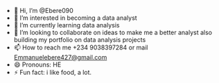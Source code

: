 - 👋 Hi, I’m @Ebere090
- 👀 I’m interested in becoming a data analyst
- 🌱 I’m currently learning data analysis
- 💞️ I’m looking to collaborate on ideas to make me a better analyst also building my portfolio on data analysis projects
- 📫 How to reach me +234 9038397284 or mail Emmanuelebere427@gmail.com
- 😄 Pronouns: HE
- ⚡ Fun fact: i like food, a lot.

<!---
Ebere090/Ebere090 is a ✨ special ✨ repository because its `README.md` (this file) appears on your GitHub profile.
You can click the Preview link to take a look at your changes.
--->

